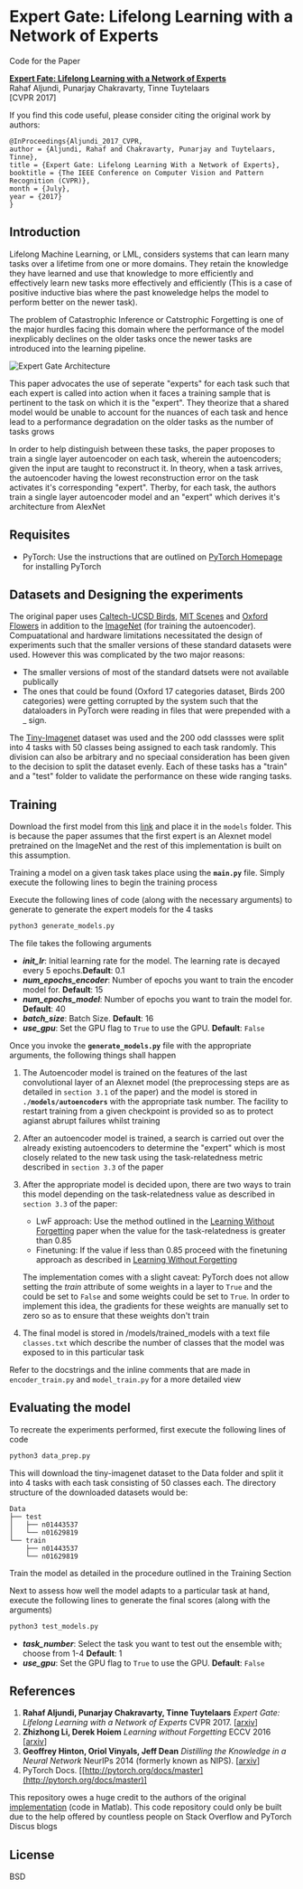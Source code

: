 Expert Gate: Lifelong Learning with a Network of Experts
========================================

Code for the Paper

**[Expert Fate: Lifelong Learning with a Network of Experts][7]**
<br />
Rahaf Aljundi, Punarjay Chakravarty, Tinne Tuytelaars\
[CVPR 2017]

If you find this code useful, please consider citing the original work by authors:

```
@InProceedings{Aljundi_2017_CVPR,
author = {Aljundi, Rahaf and Chakravarty, Punarjay and Tuytelaars, Tinne},
title = {Expert Gate: Lifelong Learning With a Network of Experts},
booktitle = {The IEEE Conference on Computer Vision and Pattern Recognition (CVPR)},
month = {July},
year = {2017}
}
```

Introduction
---------------------------

Lifelong Machine Learning, or LML, considers systems that can learn many tasks over a lifetime from one or more domains. They retain the knowledge they have learned and use that knowledge to more efficiently and effectively learn new tasks more effectively and efficiently (This is a case of positive inductive bias where the past knoweledge helps the model to perform better on the newer task). 

The problem of Catastrophic Inference or Catstrophic Forgetting is one of the major hurdles facing this domain where the performance of the model inexplicably declines on the older tasks once the newer tasks are introduced into the learning pipeline. 

![Expert Gate Architecture](https://i.imgur.com/0F9gR7P.png)

This paper advocates the use of seperate "experts" for each task such that each expert is called into action when
it faces a training sample that is pertinent to the task on which it is the "expert". They theorize that a shared model would be unable to account for the nuances of each task and hence lead to a performance degradation on
the older tasks as the number of tasks grows

In order to help distinguish between these tasks, the paper proposes to train a single layer autoencoder on each task, wherein the autoencoders; given the input are taught to reconstruct it. In theory, when a task arrives, the autoencoder having the lowest reconstruction error on the task activates it's corresponding "expert". Therby, for each task, the authors train a single layer autoencoder model and an "expert" which derives it's architecture from AlexNet 


Requisites
-----------------------------

* PyTorch: Use the instructions that are outlined on [PyTorch Homepage][1] for installing PyTorch 



Datasets and Designing the experiments
-----------------------------

The original paper uses [Caltech-UCSD Birds][2], [MIT Scenes][3] and [Oxford Flowers][4] in addition to the [ImageNet][5] (for training the autoencoder). Compuatational and hardware limitations necessitated the design of experiments such that the smaller versions of these standard datasets were used. However this was complicated by the two major reasons:

* The smaller versions of most of the standard datsets were not available publically
* The ones that could be found (Oxford 17 categories dataset, Birds 200 categories) were getting corrupted by the system such that the dataloaders in PyTorch were reading in files that were prepended with a _ sign.

The [Tiny-Imagenet][6] dataset was used and the 200 odd classses were split into 4 tasks with 50 classes being assigned to each task randomly. This division can also be arbitrary and no speciaal consideration has been given to the decision to split the dataset evenly. Each of these tasks has a "train" and a "test" folder to validate the performance on these wide ranging tasks.


Training
------------------------------
Download the first model from this [link][11] and place it in the `models` folder. This is because the paper assumes that the first expert is an Alexnet model pretrained on the ImageNet and the rest of this implementation is built on this assumption.

Training a model on a given task takes place using the **`main.py`** file. Simply execute the following lines to begin the training process

Execute the following lines of code (along with the necessary arguments) to generate to generate the expert models for the 4 tasks

```sh 
python3 generate_models.py 
```
The file takes the following arguments

* ***init_lr***: Initial learning rate for the model. The learning rate is decayed every 5 epochs.**Default**: 0.1 
* ***num_epochs_encoder***: Number of epochs you want to train the encoder model for. **Default**: 15
* ***num_epochs_model***: Number of epochs you want to train the model for. **Default**: 40
* ***batch_size***: Batch Size. **Default**: 16
* ***use_gpu***: Set the GPU flag to ``True`` to use the GPU. **Default**: ``False``

Once you invoke the **`generate_models.py`** file with the appropriate arguments, the following things shall happen

1. The Autoencoder model is trained on the features of the last convolutional layer of an Alexnet model (the preprocessing steps are as detailed in ``section 3.1`` of the paper) and the model is stored in **`./models/autoencoders`** with the appropriate task number. The facility to restart training from a given checkpoint is provided so as to protect agianst abrupt failures whilst training

2. After an autoencoder model is trained, a search is carried out over the already existing autoencoders to determine the "expert" which is most closely related to the new task using the task-relatedness metric described in `section 3.3` of the paper

3. After the appropriate model is decided upon, there are two ways to train this model depending on the task-relatedness value as described in `section 3.3` of the paper:
	* LwF approach: Use the method outlined in the [Learning Without Forgetting][8] paper when the value for the task-relatedness is greater than 0.85
	* Finetuning: If the value if less than 0.85 proceed with the finetuning approach as described in [Learning Without Forgetting][8] 

   The implementation comes with a slight caveat: PyTorch does not allow setting the *train* attribute of some weights in a layer to `True` and the could be set to `False` and some weights could be set to `True`. In order to implement this idea, the gradients for these weights are manually set to zero so as to ensure that these weights don't train

4. The final model is stored in /models/trained_models with a text file `classes.txt` which describe the number of classes that the model was exposed to in this particular task

Refer to the docstrings and the inline comments that are made in `encoder_train.py` and `model_train.py` for a more detailed view


Evaluating the model
-------------------------------

To recreate the experiments performed, first execute the following lines of code

```sh
python3 data_prep.py
```

This will download the tiny-imagenet dataset to the Data folder and split it into 4 tasks with each task consisting of 50 classes each. The directory structure of the downloaded datasets would be: 

```
Data
├── test
│   ├── n01443537
│   └── n01629819
└── train
    ├── n01443537
    └── n01629819

```

Train the model as detailed in the procedure outlined in the Training Section

Next to assess how well the model adapts to a particular task at hand, execute the following lines to generate the final scores (along with the arguments)

```sh
python3 test_models.py
```

* ***task_number***: Select the task you want to test out the ensemble with; choose from 1-4 **Default**: 1
* ***use_gpu***: Set the GPU flag to ``True`` to use the GPU. **Default**: ``False``


References
----------
1. **Rahaf Aljundi, Punarjay Chakravarty, Tinne Tuytelaars** _Expert Gate: Lifelong Learning with a Network of Experts_ CVPR 2017. [[arxiv][7]]
2. **Zhizhong Li, Derek Hoiem** _Learning without Forgetting_ ECCV 2016 [[arxiv][8]]
3. **Geoffrey Hinton, Oriol Vinyals, Jeff Dean** _Distilling the Knowledge in a Neural Network_ NeurIPs 2014 (formerly known as NIPS). [[arxiv][9]]
4. PyTorch Docs. [[http://pytorch.org/docs/master](http://pytorch.org/docs/master)]

This repository owes a huge credit to the authors of the original [implementation][11] (code in Matlab). This code repository could only be built due to the help offered by countless people on Stack Overflow and PyTorch Discus blogs

License
-------

BSD

[1]: https://pytorch.org 
[2]: http://www.vision.caltech.edu/visipedia/CUB-200.html
[3]: http://places2.csail.mit.edu/
[4]: http://www.robots.ox.ac.uk/~vgg/data/flowers/17/
[5]: http://www.image-net.org/
[6]: https://tiny-imagenet.herokuapp.com/
[7]: https://arxiv.org/abs/1611.06194v2
[8]: https://arxiv.org/abs/1606.09282
[9]: https://arxiv.org/abs/1503.02531
[10]: https://github.com/rahafaljundi/Expert-Gate
[11]: https://drive.google.com/drive/folders/1wi1FLUovQHbG3Y8wherIxYvIDAsNbNq_?usp=sharing

